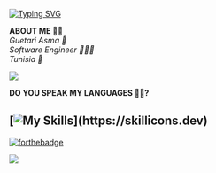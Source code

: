 
[![Typing SVG](https://readme-typing-svg.demolab.com?font=Fira+Code&size=21&pause=500&color=F7365EE6&width=435&lines=Hello+Gorgeous+%E2%99%A5)](https://git.io/typing-svg)  

__ABOUT ME ✌🏻__    
*Guetari Asma 🌸*  
*Software Engineer 👩🏻‍💻*   
*Tunisia 📍*



![](https://komarev.com/ghpvc/?username=ASMAAGT&color=ff69b4)      

__DO YOU SPEAK MY LANGUAGES 💪✨?__    

[![My Skills](https://skillicons.dev/icons?i=js,html,css,react,py,php,nodejs,java,flutter,androidstudio,c,dotnet,)](https://skillicons.dev)  
-----------------------------------------------------
 [![forthebadge](https://forthebadge.com/images/badges/built-with-love.svg)](https://forthebadge.com)     
 
![](https://komarev.com/ghpvc/?username=ASMAAGT&color=ff69b4)   
   


<!--
**ASMAAGT/ASMAAGT** is a ✨ _special_ ✨ repository because its `README.md` (this file) appears on your GitHub profile.

Here are some ideas to get you started:

- 🔭 I’m currently working on ...
- 🌱 I’m currently learning ...
- 👯 I’m looking to collaborate on ...
- 🤔 I’m looking for help with ...
- 💬 Ask me about ...
- 📫 How to reach me: ...
- 😄 Pronouns: ...
- ⚡ Fun fact: ...
-->
